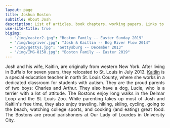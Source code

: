 ```yaml
---
layout: page
title: Joshua Boston
subtitle: About Josh
description: List of articles, book chapters, working papers. Links to abstracts and Google Scholar.
use-site-title: true
bigimg:
  - "/img/easter2.jpg": "Boston Family -- Easter Sunday 2019"
  - "/img/bogriver.jpg": "Josh & Kaitlin -- Bog River Flow 2014"
  - "/img/gettys.jpg": "Gettysburg -- December 2013"
  - "/img/IMG-8158.jpg": "Boston Family -- Easter 2019"
---
```


<p align="justify">Josh and his wife, Kaitlin, are originally from western New York. After living in Buffalo for seven years, they relocated to St. Louis in July 2013. <a href="https://www.kaitlinboston.com/" target="_blank">Kaitlin</a> is a special education teacher in north St. Louis County, where she works in a dedicated classroom for students with autism. They are the proud parents of two boys: Charles and Arthur. They also have a dog, Lucie, who is a terrier with a lot of attitude. The Bostons enjoy long walks in the Delmar Loop and the St. Louis Zoo. While parenting takes up most of Josh and Kaitlin's free time, they also enjoy traveling, hiking, skiing, cycling, going to the beach, watching college sports, and cooking (and eating) great food. The Bostons are proud parishoners at Our Lady of Lourdes in University City.</p>
